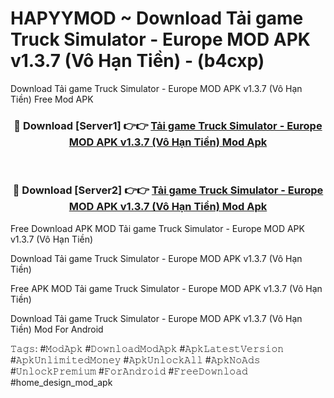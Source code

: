 # HAPYYMOD ~ Download Tải game Truck Simulator - Europe MOD APK v1.3.7 (Vô Hạn Tiền) - (b4cxp)
Download Tải game Truck Simulator - Europe MOD APK v1.3.7 (Vô Hạn Tiền) Free Mod APK

<div align="center">
<h3>🔴 Download [Server1] 👉👉 <a href="https://apk-comot.site?title=Tải_game_Truck_Simulator_-_Europe_MOD_APK_v1.3.7_(Vô_Hạn_Tiền)">Tải game Truck Simulator - Europe MOD APK v1.3.7 (Vô Hạn Tiền) Mod Apk</a></h3><br>

<h3>🔴 Download [Server2] 👉👉 <a href="https://apk-comot.site?title=Tải_game_Truck_Simulator_-_Europe_MOD_APK_v1.3.7_(Vô_Hạn_Tiền)">Tải game Truck Simulator - Europe MOD APK v1.3.7 (Vô Hạn Tiền) Mod Apk</a></h3>
</div>


Free Download APK MOD Tải game Truck Simulator - Europe MOD APK v1.3.7 (Vô Hạn Tiền)

Download Tải game Truck Simulator - Europe MOD APK v1.3.7 (Vô Hạn Tiền) 

Free APK MOD Tải game Truck Simulator - Europe MOD APK v1.3.7 (Vô Hạn Tiền) 

Download Tải game Truck Simulator - Europe MOD APK v1.3.7 (Vô Hạn Tiền) Mod For Android

𝚃𝚊𝚐𝚜: #𝙼𝚘𝚍𝙰𝚙𝚔 #𝙳𝚘𝚠𝚗𝚕𝚘𝚊𝚍𝙼𝚘𝚍𝙰𝚙𝚔 #𝙰𝚙𝚔𝙻𝚊𝚝𝚎𝚜𝚝𝚅𝚎𝚛𝚜𝚒𝚘𝚗 #𝙰𝚙𝚔𝚄𝚗𝚕𝚒𝚖𝚒𝚝𝚎𝚍𝙼𝚘𝚗𝚎𝚢 #𝙰𝚙𝚔𝚄𝚗𝚕𝚘𝚌𝚔𝙰𝚕𝚕 #𝙰𝚙𝚔𝙽𝚘𝙰𝚍𝚜 #𝚄𝚗𝚕𝚘𝚌𝚔𝙿𝚛𝚎𝚖𝚒𝚞𝚖 #𝙵𝚘𝚛𝙰𝚗𝚍𝚛𝚘𝚒𝚍 #𝙵𝚛𝚎𝚎𝙳𝚘𝚠𝚗𝚕𝚘𝚊𝚍 #home_design_mod_apk